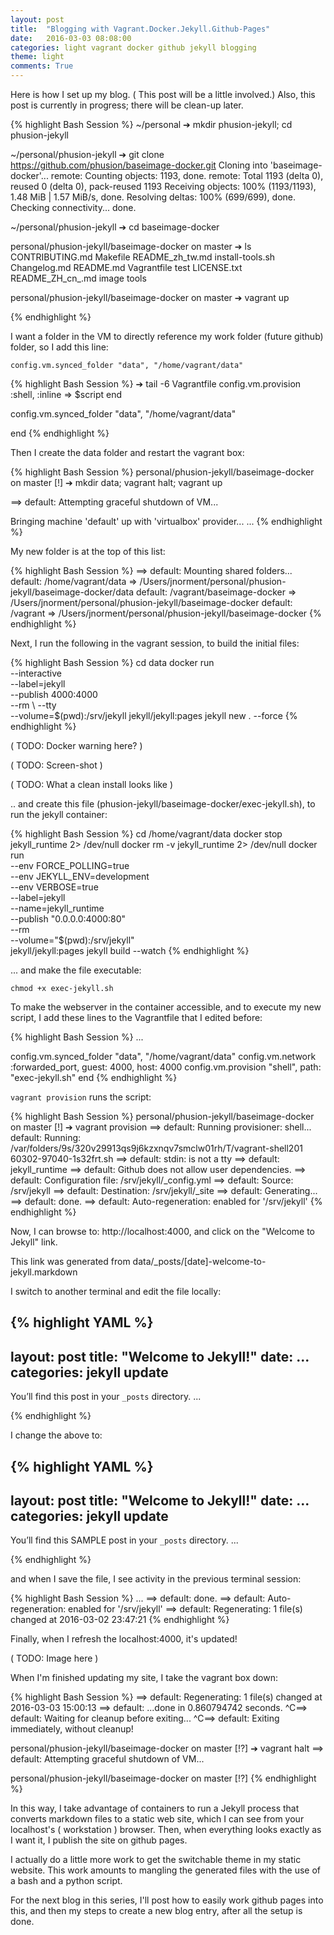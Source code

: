 ```yaml
---
layout: post
title:  "Blogging with Vagrant.Docker.Jekyll.Github-Pages"
date:   2016-03-03 08:08:00
categories: light vagrant docker github jekyll blogging
theme: light
comments: True
---
```


Here is how I set up my blog. ( This post will be a little involved.)  Also, this post is currently in progress; there will be clean-up later.

{% highlight Bash Session %}
~/personal
➔ mkdir phusion-jekyll; cd phusion-jekyll

~/personal/phusion-jekyll
➔ git clone https://github.com/phusion/baseimage-docker.git
Cloning into 'baseimage-docker'...
remote: Counting objects: 1193, done.
remote: Total 1193 (delta 0), reused 0 (delta 0), pack-reused 1193
Receiving objects: 100% (1193/1193), 1.48 MiB | 1.57 MiB/s, done.
Resolving deltas: 100% (699/699), done.
Checking connectivity... done.

~/personal/phusion-jekyll
➔ cd baseimage-docker

personal/phusion-jekyll/baseimage-docker on master
➔ ls
CONTRIBUTING.md Makefile README_zh_tw.md install-tools.sh
Changelog.md README.md Vagrantfile test
LICENSE.txt README_ZH_cn_.md image tools

personal/phusion-jekyll/baseimage-docker on master
➔ vagrant up

{% endhighlight %}


I want a folder in the VM to directly reference my work folder (future github) folder, so I add this line:


```config.vm.synced_folder "data", "/home/vagrant/data"```

{% highlight Bash Session %}
➔ tail -6 Vagrantfile
    config.vm.provision :shell, :inline => $script
  end

  config.vm.synced_folder "data", "/home/vagrant/data"

end
{% endhighlight %}

Then I create the data folder and restart the vagrant box:

{% highlight Bash Session %}
personal/phusion-jekyll/baseimage-docker on master [!]
➔ mkdir data; vagrant halt; vagrant up

==> default: Attempting graceful shutdown of VM...

Bringing machine 'default' up with 'virtualbox' provider...
...
{% endhighlight %}

My new folder is at the top of this list:

{% highlight Bash Session %}
==> default: Mounting shared folders...
default: /home/vagrant/data => /Users/jnorment/personal/phusion-jekyll/baseimage-docker/data
default: /vagrant/baseimage-docker => /Users/jnorment/personal/phusion-jekyll/baseimage-docker
default: /vagrant => /Users/jnorment/personal/phusion-jekyll/baseimage-docker
{% endhighlight %}

Next, I run the following in the vagrant session, to build the initial files:

{% highlight Bash Session %}
cd data
docker run \
  --interactive \
  --label=jekyll \
  --publish 4000:4000 \
  --rm \ 
  --tty \
  --volume=$(pwd):/srv/jekyll 
  jekyll/jekyll:pages jekyll new . --force
{% endhighlight %}

( TODO: Docker warning here? )

( TODO: Screen-shot )

( TODO: What a clean install looks like )

.. and create this file (phusion-jekyll/baseimage-docker/exec-jekyll.sh), to run the jekyll container:

{% highlight Bash Session %}
cd /home/vagrant/data
docker stop jekyll_runtime 2> /dev/null
docker rm -v jekyll_runtime 2> /dev/null
docker run \
    --env FORCE_POLLING=true \
    --env JEKYLL_ENV=development \
    --env VERBOSE=true \
    --label=jekyll \
    --name=jekyll_runtime \
    --publish "0.0.0.0:4000:80" \
    --rm \
    --volume="$(pwd):/srv/jekyll" \
    jekyll/jekyll:pages jekyll build --watch
{% endhighlight %}

... and make the file executable:

```chmod +x exec-jekyll.sh```

To make the webserver in the container accessible, and to execute my new script, I add these lines to the Vagrantfile that I edited before:

{% highlight Bash Session %}
...

  config.vm.synced_folder "data", "/home/vagrant/data"
  config.vm.network :forwarded_port, guest: 4000, host: 4000
  config.vm.provision "shell", path: "exec-jekyll.sh"
end
{% endhighlight %}

```vagrant provision``` runs the script:

{% highlight Bash Session %}
personal/phusion-jekyll/baseimage-docker on master [!]
➔ vagrant provision
==> default: Running provisioner: shell...
        default: Running: /var/folders/9s/320v29913qs9j6kzxnqv7smclw01rh/T/vagrant-shell201
60302-97040-1s32frt.sh
==> default: stdin: is not a tty
==> default: jekyll_runtime
==> default: Github does not allow user dependencies.
==> default: Configuration file: /srv/jekyll/_config.yml
==> default: Source: /srv/jekyll
==> default: Destination: /srv/jekyll/_site
==> default: Generating...
==> default: done.
==> default: Auto-regeneration: enabled for '/srv/jekyll'
{% endhighlight %}

Now, I can browse to: http://localhost:4000, and click on the "Welcome to Jekyll" link.

This link was generated from data/_posts/[date]-welcome-to-jekyll.markdown

I switch to another terminal and edit the file locally:

{% highlight YAML %}
---
layout: post
title: "Welcome to Jekyll!"
date: ... 
categories: jekyll update
---
You’ll find this post in your `_posts` directory. ...

{% endhighlight %}

I change the above to:

{% highlight YAML %}
---
layout: post
title: "Welcome to Jekyll!"
date: ... 
categories: jekyll update
---
You’ll find this SAMPLE post in your `_posts` directory. ...

{% endhighlight %}

and when I save the file, I see activity in the previous terminal session:

{% highlight Bash Session %}
...
==> default: done.
==> default: Auto-regeneration: enabled for '/srv/jekyll'
==> default: Regenerating: 1 file(s) changed at 2016-03-02 23:47:21
{% endhighlight %}

Finally, when I refresh the localhost:4000, it's updated! 

( TODO: Image here )

When I'm finished updating my site, I take the vagrant box down:

{% highlight Bash Session %}
==> default:       Regenerating: 1 file(s) changed at 2016-03-03 15:00:13
==> default: ...done in 0.860794742 seconds.
^C==> default: Waiting for cleanup before exiting...
^C==> default: Exiting immediately, without cleanup!

personal/phusion-jekyll/baseimage-docker on master [!?]
➔ vagrant halt
==> default: Attempting graceful shutdown of VM...

personal/phusion-jekyll/baseimage-docker on master [!?]
{% endhighlight %}

In this way, I take advantage of containers to run a Jekyll process that converts markdown files to a static web site, which I can see from your localhost's ( workstation ) browser. Then, when everything looks exactly as I want it, I publish the site on github pages.

I actually do a little more work to get the switchable theme in my static website. This work amounts to mangling the generated files with the use of a bash and a python script.

For the next blog in this series, I'll post how to easily work github pages into this, and then my steps to create a new blog entry, after all the setup is done.